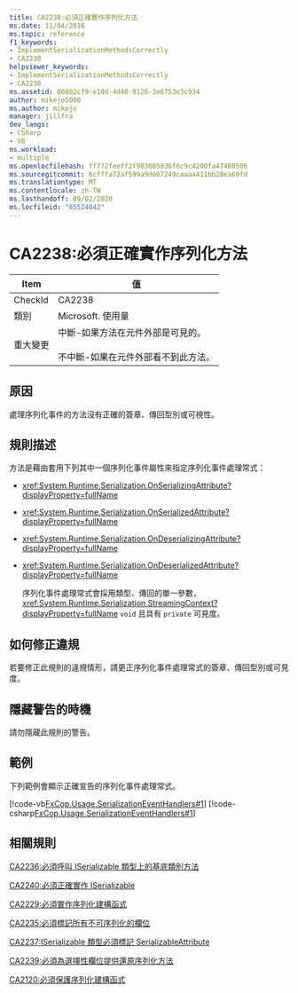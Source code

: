 ```yaml
---
title: CA2238:必須正確實作序列化方法
ms.date: 11/04/2016
ms.topic: reference
f1_keywords:
- ImplementSerializationMethodsCorrectly
- CA2238
helpviewer_keywords:
- ImplementSerializationMethodsCorrectly
- CA2238
ms.assetid: 00882cf9-e10d-4d40-9126-3e6753e3c934
author: mikejo5000
ms.author: mikejo
manager: jillfra
dev_langs:
- CSharp
- VB
ms.workload:
- multiple
ms.openlocfilehash: ff772feeff2f903005936f6c9c4200fa47488506
ms.sourcegitcommit: 6cfffa72af599a9d667249caaaa411bb28ea69fd
ms.translationtype: MT
ms.contentlocale: zh-TW
ms.lasthandoff: 09/02/2020
ms.locfileid: "85524042"
---
```

# <a name="ca2238-implement-serialization-methods-correctly"></a>CA2238:必須正確實作序列化方法

|Item|值|
|-|-|
|CheckId|CA2238|
|類別|Microsoft. 使用量|
|重大變更|中斷-如果方法在元件外部是可見的。<br /><br /> 不中斷-如果在元件外部看不到此方法。|

## <a name="cause"></a>原因
處理序列化事件的方法沒有正確的簽章、傳回型別或可視性。

## <a name="rule-description"></a>規則描述
方法是藉由套用下列其中一個序列化事件屬性來指定序列化事件處理常式：

- <xref:System.Runtime.Serialization.OnSerializingAttribute?displayProperty=fullName>

- <xref:System.Runtime.Serialization.OnSerializedAttribute?displayProperty=fullName>

- <xref:System.Runtime.Serialization.OnDeserializingAttribute?displayProperty=fullName>

- <xref:System.Runtime.Serialization.OnDeserializedAttribute?displayProperty=fullName>

  序列化事件處理常式會採用類型、傳回的單一參數， <xref:System.Runtime.Serialization.StreamingContext?displayProperty=fullName> `void` 且具有 `private` 可見度。

## <a name="how-to-fix-violations"></a>如何修正違規
若要修正此規則的違規情形，請更正序列化事件處理常式的簽章、傳回型別或可見度。

## <a name="when-to-suppress-warnings"></a>隱藏警告的時機
請勿隱藏此規則的警告。

## <a name="example"></a>範例
下列範例會顯示正確宣告的序列化事件處理常式。

[!code-vb[FxCop.Usage.SerializationEventHandlers#1](../code-quality/codesnippet/VisualBasic/ca2238-implement-serialization-methods-correctly_1.vb)]
[!code-csharp[FxCop.Usage.SerializationEventHandlers#1](../code-quality/codesnippet/CSharp/ca2238-implement-serialization-methods-correctly_1.cs)]

## <a name="related-rules"></a>相關規則
[CA2236:必須呼叫 ISerializable 類型上的基底類別方法](../code-quality/ca2236.md)

[CA2240:必須正確實作 ISerializable](../code-quality/ca2240.md)

[CA2229:必須實作序列化建構函式](../code-quality/ca2229.md)

[CA2235:必須標記所有不可序列化的欄位](../code-quality/ca2235.md)

[CA2237:ISerializable 類型必須標記 SerializableAttribute](../code-quality/ca2237.md)

[CA2239:必須為選擇性欄位提供還原序列化方法](../code-quality/ca2239.md)

 [CA2120:必須保護序列化建構函式](../code-quality/ca2120.md)
